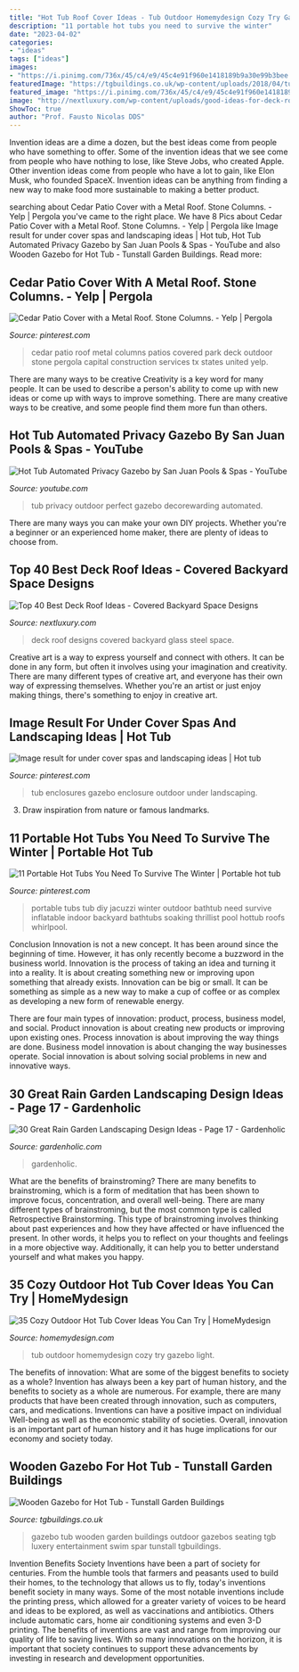 ```yaml
---
title: "Hot Tub Roof Cover Ideas - Tub Outdoor Homemydesign Cozy Try Gazebo Light"
description: "11 portable hot tubs you need to survive the winter"
date: "2023-04-02"
categories:
- "ideas"
tags: ["ideas"]
images:
- "https://i.pinimg.com/736x/45/c4/e9/45c4e91f960e1418189b9a30e99b3bee.jpg"
featuredImage: "https://tgbuildings.co.uk/wp-content/uploads/2018/04/tunstall-garden-buildings-gazebo-8.jpg"
featured_image: "https://i.pinimg.com/736x/45/c4/e9/45c4e91f960e1418189b9a30e99b3bee.jpg"
image: "http://nextluxury.com/wp-content/uploads/good-ideas-for-deck-roof-glass-and-steel-windows.jpg"
ShowToc: true
author: "Prof. Fausto Nicolas DDS"
---
```



Invention ideas are a dime a dozen, but the best ideas come from people who have something to offer. Some of the invention ideas that we see come from people who have nothing to lose, like Steve Jobs, who created Apple. Other invention ideas come from people who have a lot to gain, like Elon Musk, who founded SpaceX. Invention ideas can be anything from finding a new way to make food more sustainable to making a better product.

	

		
searching about Cedar Patio Cover with a Metal Roof. Stone Columns. - Yelp | Pergola you've came to the right place. We have 8 Pics about Cedar Patio Cover with a Metal Roof. Stone Columns. - Yelp | Pergola like Image result for under cover spas and landscaping ideas | Hot tub, Hot Tub Automated Privacy Gazebo by San Juan Pools &amp; Spas - YouTube and also Wooden Gazebo for Hot Tub - Tunstall Garden Buildings. Read more:
		
    
## Cedar Patio Cover With A Metal Roof. Stone Columns. - Yelp | Pergola

<img loading=lazy src="https://i.pinimg.com/736x/45/c4/e9/45c4e91f960e1418189b9a30e99b3bee.jpg" onerror="this.onerror=null;this.src='https://tse2.mm.bing.net/th?id=OIP.NNU905jGE72ZIv0tIP4SJAHaEK&amp;pid=15.1';" alt="Cedar Patio Cover with a Metal Roof. Stone Columns. - Yelp | Pergola">

_Source: pinterest.com_

>cedar patio roof metal columns patios covered park deck outdoor stone pergola capital construction services tx states united yelp. 

	

There are many ways to be creative
Creativity is a key word for many people. It can be used to describe a person's ability to come up with new ideas or come up with ways to improve something. There are many creative ways to be creative, and some people find them more fun than others.

    
## Hot Tub Automated Privacy Gazebo By San Juan Pools &amp; Spas - YouTube

<img loading=lazy src="https://i.ytimg.com/vi/SdpLrNymG-s/maxresdefault.jpg" onerror="this.onerror=null;this.src='https://tse4.mm.bing.net/th?id=OIP.WUi3NHsHDKXZMz9gvgyo9QHaEK&amp;pid=15.1';" alt="Hot Tub Automated Privacy Gazebo by San Juan Pools &amp; Spas - YouTube">

_Source: youtube.com_

>tub privacy outdoor perfect gazebo decorewarding automated. 

	

There are many ways you can make your own DIY projects. Whether you're a beginner or an experienced home maker, there are plenty of ideas to choose from.

    
## Top 40 Best Deck Roof Ideas - Covered Backyard Space Designs

<img loading=lazy src="http://nextluxury.com/wp-content/uploads/good-ideas-for-deck-roof-glass-and-steel-windows.jpg" onerror="this.onerror=null;this.src='https://tse1.mm.bing.net/th?id=OIP.1cH4dSlqbMocbB9QJhfCawHaFj&amp;pid=15.1';" alt="Top 40 Best Deck Roof Ideas - Covered Backyard Space Designs">

_Source: nextluxury.com_

>deck roof designs covered backyard glass steel space. 

	

Creative art is a way to express yourself and connect with others. It can be done in any form, but often it involves using your imagination and creativity. There are many different types of creative art, and everyone has their own way of expressing themselves. Whether you're an artist or just enjoy making things, there's something to enjoy in creative art.

    
## Image Result For Under Cover Spas And Landscaping Ideas | Hot Tub

<img loading=lazy src="https://i.pinimg.com/736x/57/3d/45/573d450f1ac553d758a275f131f05856--hot-tub-enclosures-hot-tub-enclosure-ideas.jpg" onerror="this.onerror=null;this.src='https://tse2.mm.bing.net/th?id=OIP.MJNUB3M4-VUjKCHyYQEIPwHaFi&amp;pid=15.1';" alt="Image result for under cover spas and landscaping ideas | Hot tub">

_Source: pinterest.com_

>tub enclosures gazebo enclosure outdoor under landscaping. 

	

3. Draw inspiration from nature or famous landmarks.

    
## 11 Portable Hot Tubs You Need To Survive The Winter | Portable Hot Tub

<img loading=lazy src="https://i.pinimg.com/736x/54/a3/92/54a3925a024053923699e9897312ea18.jpg" onerror="this.onerror=null;this.src='https://tse1.mm.bing.net/th?id=OIP.tMc4G23V4R8n8n30mg1K7AHaHa&amp;pid=15.1';" alt="11 Portable Hot Tubs You Need To Survive The Winter | Portable hot tub">

_Source: pinterest.com_

>portable tubs tub diy jacuzzi winter outdoor bathtub need survive inflatable indoor backyard bathtubs soaking thrillist pool hottub roofs whirlpool. 

	

Conclusion
Innovation is not a new concept. It has been around since the beginning of time. However, it has only recently become a buzzword in the business world.
Innovation is the process of taking an idea and turning it into a reality. It is about creating something new or improving upon something that already exists. Innovation can be big or small. It can be something as simple as a new way to make a cup of coffee or as complex as developing a new form of renewable energy.

There are four main types of innovation: product, process, business model, and social. Product innovation is about creating new products or improving upon existing ones. Process innovation is about improving the way things are done. Business model innovation is about changing the way businesses operate. Social innovation is about solving social problems in new and innovative ways.

    
## 30 Great Rain Garden Landscaping Design Ideas - Page 17 - Gardenholic

<img loading=lazy src="https://gardenholic.com/wp-content/uploads/2019/12/rain-garden-design-ideas17.jpg" onerror="this.onerror=null;this.src='https://tse2.mm.bing.net/th?id=OIP.EeSmzryh6UePLTz4a_AnCwHaLH&amp;pid=15.1';" alt="30 Great Rain Garden Landscaping Design Ideas - Page 17 - Gardenholic">

_Source: gardenholic.com_

>gardenholic. 

	

What are the benefits of brainstroming?
There are many benefits to brainstroming, which is a form of meditation that has been shown to improve focus, concentration, and overall well-being. There are many different types of brainstroming, but the most common type is called Retrospective Brainstorming. This type of brainstroming involves thinking about past experiences and how they have affected or have influenced the present. In other words, it helps you to reflect on your thoughts and feelings in a more objective way. Additionally, it can help you to better understand yourself and what makes you happy.

    
## 35 Cozy Outdoor Hot Tub Cover Ideas You Can Try | HomeMydesign

<img loading=lazy src="http://homemydesign.com/wp-content/uploads/2019/06/outdoor-hot-tub-gazebo-cover-ideas.jpg" onerror="this.onerror=null;this.src='https://tse3.mm.bing.net/th?id=OIP.wGpNw0GzeYEuWTAkAhQB-wHaJ4&amp;pid=15.1';" alt="35 Cozy Outdoor Hot Tub Cover Ideas You Can Try | HomeMydesign">

_Source: homemydesign.com_

>tub outdoor homemydesign cozy try gazebo light. 

	

The benefits of innovation: What are some of the biggest benefits to society as a whole?
Invention has always been a key part of human history, and the benefits to society as a whole are numerous. For example, there are many products that have been created through innovation, such as computers, cars, and medications. Inventions can have a positive impact on individual Well-being as well as the economic stability of societies. Overall, innovation is an important part of human history and it has huge implications for our economy and society today.

    
## Wooden Gazebo For Hot Tub - Tunstall Garden Buildings

<img loading=lazy src="https://tgbuildings.co.uk/wp-content/uploads/2018/04/tunstall-garden-buildings-gazebo-8.jpg" onerror="this.onerror=null;this.src='https://tse3.mm.bing.net/th?id=OIP.SIb9RKG0pZ6Zrm3v0OgjYgHaFj&amp;pid=15.1';" alt="Wooden Gazebo for Hot Tub - Tunstall Garden Buildings">

_Source: tgbuildings.co.uk_

>gazebo tub wooden garden buildings outdoor gazebos seating tgb luxery entertainment swim spar tunstall tgbuildings. 

	

Invention Benefits Society
Inventions have been a part of society for centuries. From the humble tools that farmers and peasants used to build their homes, to the technology that allows us to fly, today's inventions benefit society in many ways. 
Some of the most notable inventions include the printing press, which allowed for a greater variety of voices to be heard and ideas to be explored, as well as vaccinations and antibiotics. Others include automatic cars, home air conditioning systems and even 3-D printing. 
The benefits of inventions are vast and range from improving our quality of life to saving lives. With so many innovations on the horizon, it is important that society continues to support these advancements by investing in research and development opportunities.

